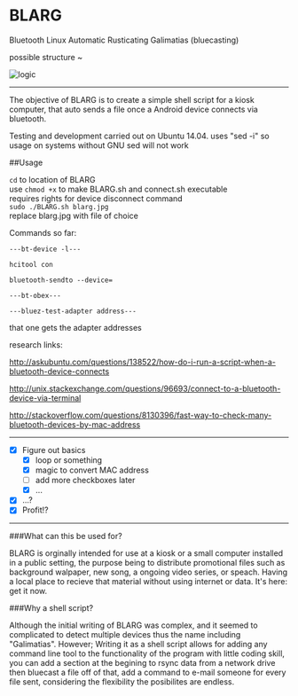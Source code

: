 BLARG
=====

Bluetooth Linux Automatic Rusticating Galimatias (bluecasting)

possible structure ~

![logic](https://raw.github.com/mateosalta/BLARG/master/blarg.jpg)

------

The objective of BLARG is to create a simple shell script for a kiosk computer, that auto sends a file once a Android device connects via bluetooth.

Testing and development carried out on Ubuntu 14.04.
uses "sed -i" so usage on systems without GNU sed will not work

##Usage
 
`cd` to location of BLARG  
use `chmod +x` to make BLARG.sh and connect.sh executable  
requires rights for device disconnect command  
`sudo ./BLARG.sh blarg.jpg`   
replace blarg.jpg with file of choice


Commands so far:

    ---bt-device -l---
    
    hcitool con
    
    bluetooth-sendto --device=
    
    ---bt-obex---   

    ---bluez-test-adapter address---

that one gets the adapter addresses



research links:

http://askubuntu.com/questions/138522/how-do-i-run-a-script-when-a-bluetooth-device-connects

http://unix.stackexchange.com/questions/96693/connect-to-a-bluetooth-device-via-terminal

http://stackoverflow.com/questions/8130396/fast-way-to-check-many-bluetooth-devices-by-mac-address

------

- [x] Figure out basics
  - [x] loop or something
  - [x] magic to convert MAC address
  - [ ] add more checkboxes later
  - [x] ...
- [x] ...?
- [x] Profit!?

------
###What can this be used for?

BLARG is orginally intended for use at a kiosk or a small computer installed in a public setting, the purpose being to distribute promotional files such as background walpaper, new song, a ongoing video series, or speach. Having a local place to recieve that material without using internet or data. It's here: get it now.

###Why a shell script?

Although the initial writing of BLARG was complex, and it seemed to complicated to detect multiple devices thus the name including "Galimatias". However; Writing it as a shell script allows for adding any command line tool to the functionality of the program with little coding skill, you can add a section at the begining to rsync data from a network drive then bluecast a file off of that, add a command to e-mail someone for every file sent, considering the flexibility the posibilites are endless.
